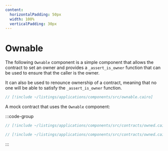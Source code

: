 ```yaml
---
content:
  horizontalPadding: 50px
  width: 100%
  verticalPadding: 30px
---
```


# Ownable

The following `Ownable` component is a simple component that allows the contract to set an owner and provides a `_assert_is_owner` function that can be used to ensure that the caller is the owner.

It can also be used to renounce ownership of a contract, meaning that no one will be able to satisfy the `_assert_is_owner` function.

```rust
// [!include ~/listings/applications/components/src/ownable.cairo]
```

A mock contract that uses the `Ownable` component:

:::code-group

```rust [contract]
// [!include ~/listings/applications/components/src/contracts/owned.cairo:contract]
```

```rust [tests]
// [!include ~/listings/applications/components/src/contracts/owned.cairo:tests]
```

:::
